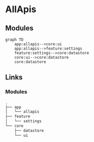 # AllApis

## Modules
```mermaid
graph TD
    app:allapis-->core:ui
    app:allapis-->feature:settings
    feature:settings-->core:datastore
    core:ui-->core:datastore
    core:datastore
```
## Links
### Modules

```bash
.
├── app
│   └── allapis
├── feature
│   └── settings
└── core
    ├── datastore
    └── ui
```
